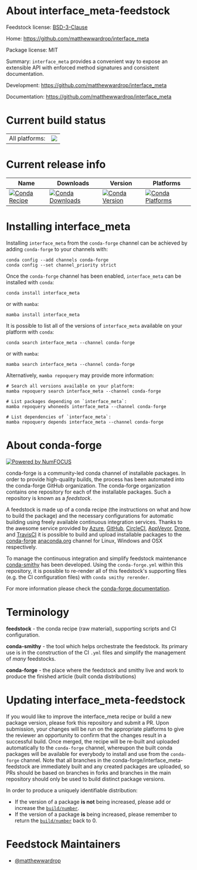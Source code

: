 About interface_meta-feedstock
==============================

Feedstock license: [BSD-3-Clause](https://github.com/conda-forge/interface_meta-feedstock/blob/main/LICENSE.txt)

Home: https://github.com/matthewwardrop/interface_meta

Package license: MIT

Summary: `interface_meta` provides a convenient way to expose an extensible API with enforced method signatures and consistent documentation.

Development: https://github.com/matthewwardrop/interface_meta

Documentation: https://github.com/matthewwardrop/interface_meta

Current build status
====================


<table><tr><td>All platforms:</td>
    <td>
      <a href="https://dev.azure.com/conda-forge/feedstock-builds/_build/latest?definitionId=9848&branchName=main">
        <img src="https://dev.azure.com/conda-forge/feedstock-builds/_apis/build/status/interface_meta-feedstock?branchName=main">
      </a>
    </td>
  </tr>
</table>

Current release info
====================

| Name | Downloads | Version | Platforms |
| --- | --- | --- | --- |
| [![Conda Recipe](https://img.shields.io/badge/recipe-interface_meta-green.svg)](https://anaconda.org/conda-forge/interface_meta) | [![Conda Downloads](https://img.shields.io/conda/dn/conda-forge/interface_meta.svg)](https://anaconda.org/conda-forge/interface_meta) | [![Conda Version](https://img.shields.io/conda/vn/conda-forge/interface_meta.svg)](https://anaconda.org/conda-forge/interface_meta) | [![Conda Platforms](https://img.shields.io/conda/pn/conda-forge/interface_meta.svg)](https://anaconda.org/conda-forge/interface_meta) |

Installing interface_meta
=========================

Installing `interface_meta` from the `conda-forge` channel can be achieved by adding `conda-forge` to your channels with:

```
conda config --add channels conda-forge
conda config --set channel_priority strict
```

Once the `conda-forge` channel has been enabled, `interface_meta` can be installed with `conda`:

```
conda install interface_meta
```

or with `mamba`:

```
mamba install interface_meta
```

It is possible to list all of the versions of `interface_meta` available on your platform with `conda`:

```
conda search interface_meta --channel conda-forge
```

or with `mamba`:

```
mamba search interface_meta --channel conda-forge
```

Alternatively, `mamba repoquery` may provide more information:

```
# Search all versions available on your platform:
mamba repoquery search interface_meta --channel conda-forge

# List packages depending on `interface_meta`:
mamba repoquery whoneeds interface_meta --channel conda-forge

# List dependencies of `interface_meta`:
mamba repoquery depends interface_meta --channel conda-forge
```


About conda-forge
=================

[![Powered by
NumFOCUS](https://img.shields.io/badge/powered%20by-NumFOCUS-orange.svg?style=flat&colorA=E1523D&colorB=007D8A)](https://numfocus.org)

conda-forge is a community-led conda channel of installable packages.
In order to provide high-quality builds, the process has been automated into the
conda-forge GitHub organization. The conda-forge organization contains one repository
for each of the installable packages. Such a repository is known as a *feedstock*.

A feedstock is made up of a conda recipe (the instructions on what and how to build
the package) and the necessary configurations for automatic building using freely
available continuous integration services. Thanks to the awesome service provided by
[Azure](https://azure.microsoft.com/en-us/services/devops/), [GitHub](https://github.com/),
[CircleCI](https://circleci.com/), [AppVeyor](https://www.appveyor.com/),
[Drone](https://cloud.drone.io/welcome), and [TravisCI](https://travis-ci.com/)
it is possible to build and upload installable packages to the
[conda-forge](https://anaconda.org/conda-forge) [anaconda.org](https://anaconda.org/)
channel for Linux, Windows and OSX respectively.

To manage the continuous integration and simplify feedstock maintenance
[conda-smithy](https://github.com/conda-forge/conda-smithy) has been developed.
Using the ``conda-forge.yml`` within this repository, it is possible to re-render all of
this feedstock's supporting files (e.g. the CI configuration files) with ``conda smithy rerender``.

For more information please check the [conda-forge documentation](https://conda-forge.org/docs/).

Terminology
===========

**feedstock** - the conda recipe (raw material), supporting scripts and CI configuration.

**conda-smithy** - the tool which helps orchestrate the feedstock.
                   Its primary use is in the construction of the CI ``.yml`` files
                   and simplify the management of *many* feedstocks.

**conda-forge** - the place where the feedstock and smithy live and work to
                  produce the finished article (built conda distributions)


Updating interface_meta-feedstock
=================================

If you would like to improve the interface_meta recipe or build a new
package version, please fork this repository and submit a PR. Upon submission,
your changes will be run on the appropriate platforms to give the reviewer an
opportunity to confirm that the changes result in a successful build. Once
merged, the recipe will be re-built and uploaded automatically to the
`conda-forge` channel, whereupon the built conda packages will be available for
everybody to install and use from the `conda-forge` channel.
Note that all branches in the conda-forge/interface_meta-feedstock are
immediately built and any created packages are uploaded, so PRs should be based
on branches in forks and branches in the main repository should only be used to
build distinct package versions.

In order to produce a uniquely identifiable distribution:
 * If the version of a package **is not** being increased, please add or increase
   the [``build/number``](https://docs.conda.io/projects/conda-build/en/latest/resources/define-metadata.html#build-number-and-string).
 * If the version of a package **is** being increased, please remember to return
   the [``build/number``](https://docs.conda.io/projects/conda-build/en/latest/resources/define-metadata.html#build-number-and-string)
   back to 0.

Feedstock Maintainers
=====================

* [@matthewwardrop](https://github.com/matthewwardrop/)

